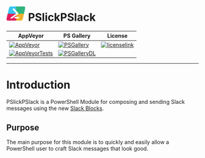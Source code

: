 # <img src="https://raw.githubusercontent.com/mgeorgebrown89/PSlickPSlack/master/Media/PSlickPSlack_icon.png" alt="pslickpslack" width="50"/> PSlickPSlack 
| AppVeyor | PS Gallery | License |
|---|---|---|
| [![AppVeyor][]][AppVeyorLink] | [![PSGallery][]][PSGalleryLink] | [![licenselink][License]][license]
[![AppVeyorTests][]][AppVeyorTestsLink] | [![PSGalleryDL][]][PSGalleryDLLink] |


---


# Introduction

PSlickPSlack is a PowerShell Module for composing and sending Slack messages using the new [Slack Blocks](https://api.slack.com/block-kit).

## Purpose

The main purpose for this module is to quickly and easily allow a PowerShell user to craft Slack messages that look good.

[PSGallery]: https://img.shields.io/powershellgallery/v/PSlickPSlack.svg?logo=windows&label=Powershell+Gallery+Latest
[PSGalleryLink]: https://www.powershellgallery.com/packages/PSlickPSlack
[PSGalleryDL]: https://img.shields.io/powershellgallery/dt/PSlickPSlack.svg?logo=windows&label=downloads
[PSGalleryDLLink]: https://www.powershellgallery.com/packages/PSlickPSlack

[AppVeyor]: https://img.shields.io/appveyor/ci/mgeorgebrown89/pslickpslack/master.svg?logo=appveyor&label=Current
[AppVeyorLink]: https://ci.appveyor.com/project/mgeorgebrown89/PSlickPSlack
[AppVeyorTests]: https://img.shields.io/appveyor/tests/mgeorgebrown89/pslickpslack/master.svg?logo=appveyor&label=tests
[AppVeyorTestsLink]: https://ci.appveyor.com/project/mgeorgebrown89/pslickpslack/build/tests

[license]: https://img.shields.io/github/license/mgeorgebrown89/pslickpslack.svg
[licenselink]: https://www.powershellgallery.com/packages/pslickpslack